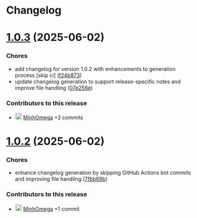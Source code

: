 # Changelog

# [1.0.3](https://github.com/MinhOmega/test/compare/v1.0.2...v1.0.3) (2025-06-02)


### Chores

* add changelog for version 1.0.2 with enhancements to generation process [skip ci] ([f24b873](https://github.com/MinhOmega/test/commit/f24b8730066b4dca5bbcdba4d1986d16e63575b6))
* update changelog generation to support release-specific notes and improve file handling ([07e256e](https://github.com/MinhOmega/test/commit/07e256e7ba06c4509a7ae465cda924e29efe51d3))

### Contributors to this release

- <img src="https://avatars.githubusercontent.com/MinhOmega?v=4&s=18" alt="avatar" width="18"/> [MinhOmega](https://github.com/MinhOmega) +2 commits


# [1.0.2](https://github.com/MinhOmega/test/compare/v1.0.1...v1.0.2) (2025-06-02)


### Chores

* enhance changelog generation by skipping GitHub Actions bot commits and improving file handling ([7fbb69b](https://github.com/MinhOmega/test/commit/7fbb69bbacedff3dae732ee6fb8b5d7a01e4e371))

### Contributors to this release

- <img src="https://avatars.githubusercontent.com/MinhOmega?v=4&s=18" alt="avatar" width="18"/> [MinhOmega](https://github.com/MinhOmega) +1 commit
